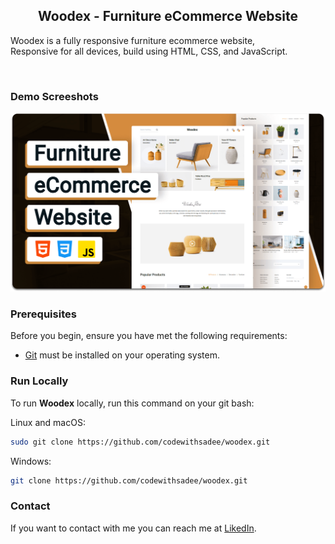 

  <h2 align="center">Woodex - Furniture eCommerce Website</h2>

  Woodex is a fully responsive furniture ecommerce website, <br />Responsive for all devices, build using HTML, CSS, and JavaScript.


</div>

<br />

### Demo Screeshots

![Woodex Desktop Demo](./readme-images/desktop.png "Desktop Demo")

### Prerequisites

Before you begin, ensure you have met the following requirements:

* [Git](https://git-scm.com/downloads "Download Git") must be installed on your operating system.

### Run Locally

To run **Woodex** locally, run this command on your git bash:

Linux and macOS:

```bash
sudo git clone https://github.com/codewithsadee/woodex.git
```

Windows:

```bash
git clone https://github.com/codewithsadee/woodex.git
```

### Contact

If you want to contact with me you can reach me at [LikedIn](https://www.linkedin.com/in/shivamseamar25/).

